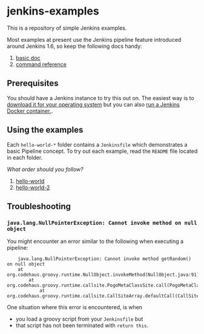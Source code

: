 # jenkins-examples
This is a repository of simple Jenkins examples.

Most examples at present use the Jenkins pipeline feature introduced around Jenkins 1.6, so keep the following docs handy:

1. [basic doc](https://jenkins.io/doc/pipeline/)
2. [command reference](https://jenkins.io/doc/pipeline/steps/)

## Prerequisites ##

You should have a Jenkins instance to try this out on. The easiest way is to [download it for your operating system](https://jenkins.io/download/) but you can also [run a Jenkins Docker container.](https://hub.docker.com/_/jenkins/).

## Using the examples

Each `hello-world-*` folder contains a `Jenkinsfile` which demonstrates a basic Pipeline concept. To try out each example, read the `README` file located in each folder.

*What order should you follow?*

1. [hello-world](https://github.com/savishy/jenkins-examples/tree/master/hello-world)
1. [hello-world-2](https://github.com/savishy/jenkins-examples/tree/master/hello-world-2)

## Troubleshooting ##

### `java.lang.NullPointerException: Cannot invoke method on null object`

You might encounter an error similar to the following when executing a
pipeline:

```
    java.lang.NullPointerException: Cannot invoke method getRandom() on null object
    at org.codehaus.groovy.runtime.NullObject.invokeMethod(NullObject.java:91)
        at org.codehaus.groovy.runtime.callsite.PogoMetaClassSite.call(PogoMetaClassSite.java:48)
            at org.codehaus.groovy.runtime.callsite.CallSiteArray.defaultCall(CallSiteArray.java:48)
```

One situation where this error is encountered, is when

* you load a groovy script from your `Jenkinsfile` but
* that script has not been terminated with `return this`.
